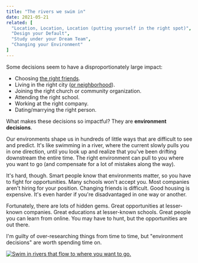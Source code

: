 ```yaml
---
title: "The rivers we swim in"
date: 2021-05-21
related: [
  "Location, Location, Location (putting yourself in the right spot)",
  "Design your Default",
  "Study under your Dream Team",
  "Changing your Environment"
]
---
```


Some decisions seem to have a disproportionately large impact:

- Choosing [the right friends](https://www.instagram.com/p/B1pVlBBFoMk/).
- Living in the right city ([or neighborhood](https://scholar.harvard.edu/files/hendren/files/nbhds_paper.pdf)).
- Joining the right church or community organization.
- Attending the right school.
- Working at the right company.
- Dating/marrying the right person.

What makes these decisions so impactful? They are **environment decisions**.

Our environments shape us in hundreds of little ways that are difficult to see and predict. It's like swimming in a river, where the current slowly pulls you in one direction, until you look up and realize that you've been drifting downstream the entire time. The right environment can pull to you where you want to go (and compensate for a lot of mistakes along the way).

It's hard, though. Smart people know that environments matter, so you have to fight for opportunities. Many schools won't accept you. Most companies aren't hiring for your position. Changing friends is difficult. Good housing is expensive. It's even harder if you're disadvantaged in one way or another.

Fortunately, there are lots of hidden gems. Great opportunities at lesser-known companies. Great educations at lesser-known schools. Great people you can learn from online. You may have to hunt, but the opportunities are out there.

I'm guilty of over-researching things from time to time, but "environment decisions" are worth spending time on.

<a href="https://twitter.com/BryanEBraun/status/1121422714617638912">
  <img src="{{site.url}}/assets/images/rivers-tweet.png" alt="Swim in rivers that flow to where you want to go." />
</a>
